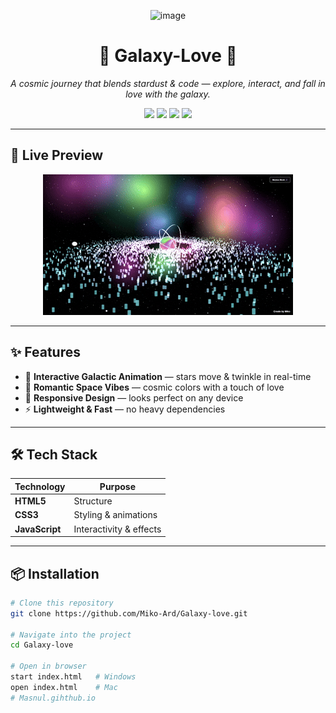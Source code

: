 
<!-- Banner -->
<p align="center">
  <img width="1919" height="515" alt="image" src="https://github.com/user-attachments/assets/e446dab6-419b-41d1-b020-2ef6ec121559" />
</p>

<h1 align="center">🌌 Galaxy-Love 💫</h1>
<p align="center">
  <i>A cosmic journey that blends stardust & code — explore, interact, and fall in love with the galaxy.</i>
</p>

<p align="center">
  <a href="https://Miko-Ard.github.io/Galaxy-love"><img src="https://img.shields.io/badge/🌐%20Live%20Demo-Visit%20Now-blue?style=for-the-badge"></a>
  <a href="https://github.com/Miko-Ard/Galaxy-love/stargazers"><img src="https://img.shields.io/github/stars/Miko-Ard/Galaxy-love?color=ff69b4&style=for-the-badge"></a>
  <a href="https://github.com/Miko-Ard/Galaxy-love/issues"><img src="https://img.shields.io/github/issues/Miko-Ard/Galaxy-love?color=yellow&style=for-the-badge"></a>
  <a href="LICENSE"><img src="https://img.shields.io/github/license/Miko-Ard/Galaxy-love?color=green&style=for-the-badge"></a>
</p>

---

## 🚀 Live Preview
<p align="center">
   <img alt="image" src="gif.gif"/>
</p>

</p>

---

## ✨ Features
- 🌠 **Interactive Galactic Animation** — stars move & twinkle in real-time  
- 💖 **Romantic Space Vibes** — cosmic colors with a touch of love  
- 📱 **Responsive Design** — looks perfect on any device  
- ⚡ **Lightweight & Fast** — no heavy dependencies  

---

## 🛠️ Tech Stack
| Technology | Purpose |
|------------|---------|
| **HTML5**  | Structure |
| **CSS3**   | Styling & animations |
| **JavaScript** | Interactivity & effects |

---

## 📦 Installation
```bash
# Clone this repository
git clone https://github.com/Miko-Ard/Galaxy-love.git

# Navigate into the project
cd Galaxy-love

# Open in browser
start index.html   # Windows
open index.html    # Mac
#   M a s n u l . g i h t h u b . i o 
 
 